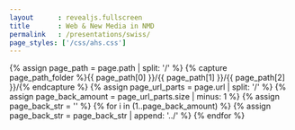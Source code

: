 ```yaml
---
layout      : revealjs.fullscreen
title       : Web & New Media in NMD
permalink   : /presentations/swiss/
page_styles: ['/css/ahs.css']
---
```


{% assign page_path = page.path | split: '/' %}
{% capture page_path_folder %}{{ page_path[0] }}/{{ page_path[1] }}/{{ page_path[2] }}/{% endcapture %} 
{% assign page_url_parts = page.url | split: '/' %}
{% assign page_back_amount = page_url_parts.size | minus: 1 %}
{% assign page_back_str = '' %}
{% for i in (1..page_back_amount) %}
    {% assign page_back_str = page_back_str | append: '../' %}
{% endfor %}

<section class="slide__chapter">
    <section data-markdown="{{ page_back_str }}/{{ page_path_folder | append: 'content/intro__1.md' }}" class="home"></section>
    <section data-markdown="{{ page_back_str }}/{{ page_path_folder | append: 'content/intro__2.md' }}"></section>
    <section data-markdown="{{ page_back_str }}/{{ page_path_folder | append: 'content/intro__3.md' }}" ></section>
</section>
<section class="slide__chapter">
    <section data-markdown="{{ page_back_str }}/{{ page_path_folder | append: 'content/jobs__1.md' }}" class="home"></section>
    <section data-markdown="{{ page_back_str }}/{{ page_path_folder | append: 'content/jobs__2.md' }}" data-ahs-background-image="https://images.unsplash.com/photo-1467232004584-a241de8bcf5d?w=1950"></section>
    <section data-markdown="{{ page_back_str }}/{{ page_path_folder | append: 'content/jobs__3.md' }}" data-ahs-background-image="https://images.unsplash.com/photo-1495291158577-5f6a7097419f?w=1050"></section>
    <section data-markdown="{{ page_back_str }}/{{ page_path_folder | append: 'content/jobs__4.md' }}" data-ahs-background-image="https://images.unsplash.com/photo-1478358161113-b0e11994a36b?w=1234"></section>
</section>
<section class="slide__chapter">
    <section data-markdown="{{ page_back_str }}/{{ page_path_folder | append: 'content/wot__1.md' }}" class="home"></section>
</section>
<section class="slide__chapter">
    <section data-markdown="{{ page_back_str }}/{{ page_path_folder | append: 'content/bootcamp__1.md' }}" class="home"></section>
</section>
<section class="slide__chapter">
    <section data-markdown="{{ page_back_str }}/{{ page_path_folder | append: 'content/hackathon__1.md' }}" class="home"></section>
    <section data-markdown="{{ page_back_str }}/{{ page_path_folder | append: 'content/hackathon__2.md' }}"></section>
</section>


<section class="slide__chapter">
    <section data-markdown="{{ page_back_str }}/{{ page_path_folder | append: 'content/education__content.md' }}" class="home"></section>
    <section data-markdown="{{ page_back_str }}/{{ page_path_folder | append: 'content/education__content__1.md' }}" data-ahs-background-image="https://line25.com/wp-content/uploads/2014/animated/1.gif"></section>
    <section data-markdown="{{ page_back_str }}/{{ page_path_folder | append: 'content/education__content__2.md' }}" data-ahs-background-image="http://res.cloudinary.com/dk1rn2kmf/image/upload/v1486523096/typescript-hero_vxxzuk.gif"></section>
    <section data-markdown="{{ page_back_str }}/{{ page_path_folder | append: 'content/education__content__3.md' }}" data-ahs-background-image="https://www.drupal.org/files/screencast.gif"></section>
    <section data-markdown="{{ page_back_str }}/{{ page_path_folder | append: 'content/education__content__4.md' }}" data-ahs-background-image="https://i.giphy.com/media/c5RF9309KiAbm/source.gif"></section>
    <section data-markdown="{{ page_back_str }}/{{ page_path_folder | append: 'content/education__content__5-1.md' }}"></section>
    <section data-markdown="{{ page_back_str }}/{{ page_path_folder | append: 'content/education__content__5-2.md' }}"></section>
    <section data-markdown="{{ page_back_str }}/{{ page_path_folder | append: 'content/education__content__5-3.md' }}"></section>
    <section data-markdown="{{ page_back_str }}/{{ page_path_folder | append: 'content/education__content__5-4.md' }}"></section>
    <section data-markdown="{{ page_back_str }}/{{ page_path_folder | append: 'content/education__content__5-5.md' }}"></section>
    <section data-markdown="{{ page_back_str }}/{{ page_path_folder | append: 'content/education__content__5-6.md' }}"></section>
</section>
<section class="slide__chapter">
    <section data-markdown="{{ page_back_str }}/{{ page_path_folder | append: 'content/projects__1.md' }}" class="home"></section>
    <section data-markdown="{{ page_back_str }}/{{ page_path_folder | append: 'content/projects__2.md' }}" data-ahs-full-background-image="http://www.arteveldehogeschool.be/campusGDM/wanm/conferences/leerpad/1617_webd2_downtown.png"></section>
    <section data-markdown="{{ page_back_str }}/{{ page_path_folder | append: 'content/projects__3.md' }}" data-ahs-full-background-image="http://www.arteveldehogeschool.be/campusGDM/wanm/conferences/leerpad/1617_nmdad1_aidr.png"></section>
    <section data-markdown="{{ page_back_str }}/{{ page_path_folder | append: 'content/projects__4.md' }}" data-ahs-full-background-image="http://www.arteveldehogeschool.be/campusGDM/wanm/conferences/leerpad/1617_nmdad1_euroquiz.png"></section>
    <section data-markdown="{{ page_back_str }}/{{ page_path_folder | append: 'content/projects__5.md' }}" data-ahs-full-background-image="http://www.arteveldehogeschool.be/campusGDM/wanm/conferences/leerpad/1617_nmdad2_olympus.png"></section>
    <section data-markdown="{{ page_back_str }}/{{ page_path_folder | append: 'content/projects__6.md' }}" data-ahs-full-background-image="http://www.arteveldehogeschool.be/campusGDM/wanm/conferences/leerpad/1617_nmdad2_creathing.png"></section>
    <section data-markdown="{{ page_back_str }}/{{ page_path_folder | append: 'content/projects__7.md' }}" data-ahs-full-background-image="http://www.arteveldehogeschool.be/campusGDM/wanm/conferences/leerpad/1617_nmdad2_festivote.png"></section>
    <section data-markdown="{{ page_back_str }}/{{ page_path_folder | append: 'content/projects__8.md' }}" data-ahs-full-background-image="http://www.arteveldehogeschool.be/campusGDM/wanm/conferences/leerpad/1617_wdad3_goodfood.png"></section>
    <section data-markdown="{{ page_back_str }}/{{ page_path_folder | append: 'content/projects__9.md' }}" data-ahs-full-background-image="http://www.arteveldehogeschool.be/campusGDM/wanm/conferences/leerpad/1617_wdad3_tasty.png"></section>
    <section data-markdown="{{ page_back_str }}/{{ page_path_folder | append: 'content/projects__10.md' }}" data-ahs-full-background-image="http://www.arteveldehogeschool.be/campusGDM/wanm/conferences/leerpad/1617_wdad3_fome_2.png"></section>
    <section data-markdown="{{ page_back_str }}/{{ page_path_folder | append: 'content/projects__11.md' }}" data-ahs-full-background-image="http://www.arteveldehogeschool.be/campusGDM/wanm/conferences/leerpad/1617_nmdad3_zwerfvuil.png"></section>
    <section data-markdown="{{ page_back_str }}/{{ page_path_folder | append: 'content/projects__12.md' }}" data-ahs-full-background-image="http://www.arteveldehogeschool.be/campusGDM/wanm/conferences/leerpad/1617_nmdad3_trash.png"></section>
    <section data-markdown="{{ page_back_str }}/{{ page_path_folder | append: 'content/projects__13.md' }}" data-ahs-full-background-image="http://www.arteveldehogeschool.be/campusGDM/wanm/conferences/leerpad/1617_wdad4_lets.png"></section>
    <section data-markdown="{{ page_back_str }}/{{ page_path_folder | append: 'content/projects__14.md' }}" data-ahs-full-background-image="http://www.arteveldehogeschool.be/campusGDM/wanm/conferences/leerpad/1617_wdad4_lets_2.png"></section>
    <section data-markdown="{{ page_back_str }}/{{ page_path_folder | append: 'content/projects__15.md' }}" data-ahs-full-background-image="http://www.arteveldehogeschool.be/campusGDM/wanm/conferences/leerpad/1617_ep_azdelta.png"></section>
    <section data-markdown="{{ page_back_str }}/{{ page_path_folder | append: 'content/projects__16.md' }}" data-ahs-full-background-image="http://www.arteveldehogeschool.be/campusGDM/wanm/conferences/leerpad/1617_ep_gazet.png"></section>
    <section data-markdown="{{ page_back_str }}/{{ page_path_folder | append: 'content/projects__17.md' }}" data-ahs-full-background-image="http://www.arteveldehogeschool.be/campusGDM/wanm/conferences/leerpad/1617_ep_mkg.png"></section>
    <section data-markdown="{{ page_back_str }}/{{ page_path_folder | append: 'content/projects__18.md' }}" data-ahs-full-background-image="http://www.arteveldehogeschool.be/campusGDM/wanm/conferences/leerpad/1617_ep_trots.png"></section>
    <section data-markdown="{{ page_back_str }}/{{ page_path_folder | append: 'content/projects__19.md' }}" data-ahs-full-background-image="http://www.arteveldehogeschool.be/campusGDM/wanm/conferences/leerpad/1617_bp_streetartmap.png"></section>
</section>
<section class="slide__chapter">
    <section data-markdown="{{ page_back_str }}/{{ page_path_folder | append: 'content/extra__1.md' }}" class="home"></section>
    <section data-markdown="{{ page_back_str }}/{{ page_path_folder | append: 'content/extra__2.md' }}"></section>
    <section data-markdown="{{ page_back_str }}/{{ page_path_folder | append: 'content/extra__3.md' }}"></section>
    <section data-markdown="{{ page_back_str }}/{{ page_path_folder | append: 'content/extra__4.md' }}"></section>
    <section data-markdown="{{ page_back_str }}/{{ page_path_folder | append: 'content/extra__5.md' }}"></section>
</section>